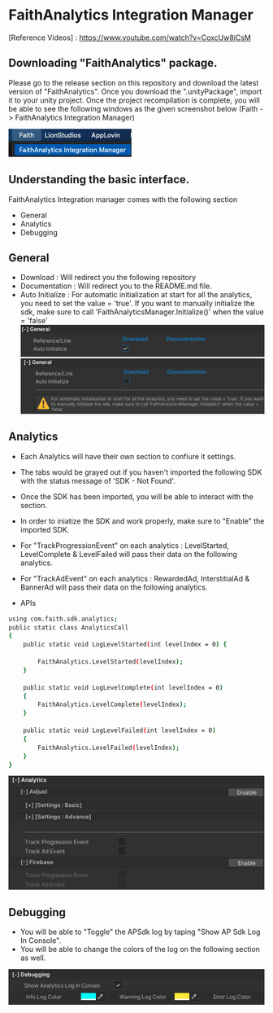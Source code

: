 # FaithAnalytics Integration Manager
[Reference Videos] : <https://www.youtube.com/watch?v=CoxcUw8iCsM>




## Downloading "FaithAnalytics" package.

Please go to the release section on this repository and download the latest version of "FaithAnalytics". Once you download the ".unityPackage", import it to your unity project. Once the project recompilation is complete, you will be able to see the following windows as the given screenshot below (Faith -> FaithAnalytics Integration Manager)

![](https://github.com/tashfiq103/com.faith.sdk.analytics/blob/main/_GitHubResources/ss0_menu.png)




## Understanding the basic interface.

FaithAnalytics Integration manager comes with the following section

- General
- Analytics
- Debugging




## General
- Download : Will redirect you the following repository
- Documentation : Will redirect you to the README.md file.
- Auto Initialize : For automatic initialization at start for all the analytics, you need to set the value = 'true'. If you want to manually initialize the sdk, make sure to call 'FaithAnalyticsManager.Initialize()' when the value = 'false'
![](https://github.com/tashfiq103/com.faith.sdk.analytics/blob/main/_GitHubResources/ss1_general_auto.png)
![](https://github.com/tashfiq103/com.faith.sdk.analytics/blob/main/_GitHubResources/ss2_general_manual.png)



## Analytics

- Each Analytics will have their own section to confiure it settings.
- The tabs would be grayed out if you haven't imported the following SDK with the status message of 'SDK - Not Found'.
- Once the SDK has been imported, you will be able to interact with the section.
- In order to iniatize the SDK and work properly, make sure to "Enable" the imported SDK.
- For "TrackProgressionEvent" on each analytics : LevelStarted, LevelComplete & LevelFailed will pass their data on the following analytics.
- For "TrackAdEvent" on each analytics : RewardedAd, InterstitialAd & BannerAd will pass their data on the following analytics.

- APIs
```sh
using com.faith.sdk.analytics;
public static class AnalyticsCall
{
    public static void LogLevelStarted(int levelIndex = 0) {

        FaithAnalytics.LevelStarted(levelIndex);
    }

    public static void LogLevelComplete(int levelIndex = 0)
    {
        FaithAnalytics.LevelComplete(levelIndex);
    }

    public static void LogLevelFailed(int levelIndex = 0)
    {
        FaithAnalytics.LevelFailed(levelIndex);
    }
}
```

![](https://github.com/tashfiq103/com.faith.sdk.analytics/blob/main/_GitHubResources/ss4_analytics_enable_disable.png)




## Debugging

- You will be able to "Toggle" the APSdk log by taping "Show AP Sdk Log In Console".
- You will be able to change the colors of the log on the following section as well.

![](https://github.com/tashfiq103/com.faith.sdk.analytics/blob/main/_GitHubResources/ss9_debugging.png)

